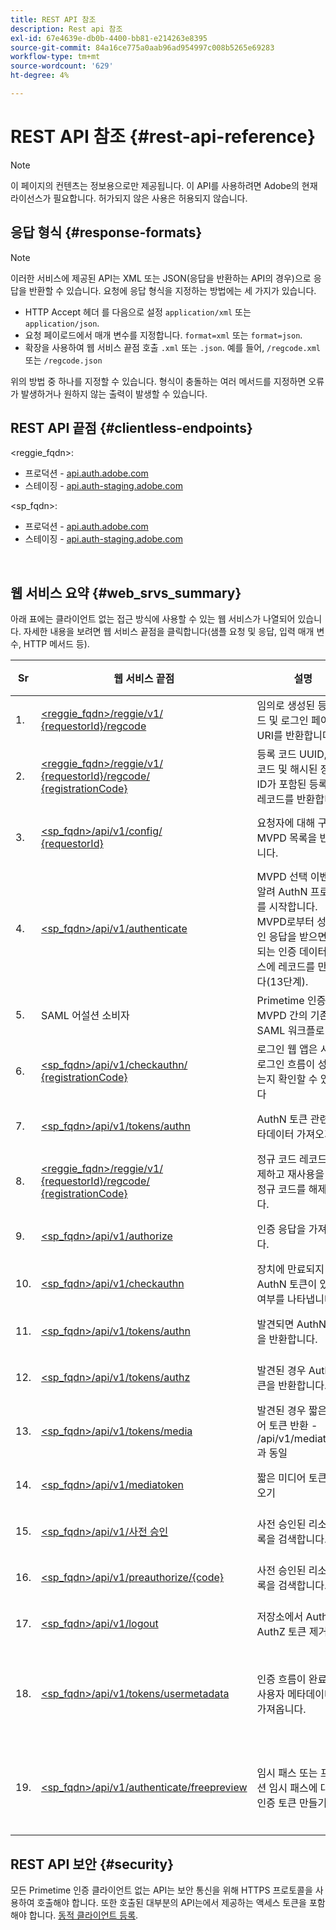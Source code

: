 ```yaml
---
title: REST API 참조
description: Rest api 참조
exl-id: 67e4639e-db0b-4400-bb81-e214263e8395
source-git-commit: 84a16ce775a0aab96ad954997c008b5265e69283
workflow-type: tm+mt
source-wordcount: '629'
ht-degree: 4%

---
```


# REST API 참조 {#rest-api-reference}

>[!NOTE]
>
>이 페이지의 컨텐츠는 정보용으로만 제공됩니다. 이 API를 사용하려면 Adobe의 현재 라이선스가 필요합니다. 허가되지 않은 사용은 허용되지 않습니다.

## 응답 형식 {#response-formats}


>[!NOTE]
>
> 이러한 서비스에 제공된 API는 XML 또는 JSON(응답을 반환하는 API의 경우)으로 응답을 반환할 수 있습니다. 요청에 응답 형식을 지정하는 방법에는 세 가지가 있습니다.
>
>* HTTP Accept 헤더 를 다음으로 설정 `application/xml` 또는 `application/json`.
>* 요청 페이로드에서 매개 변수를 지정합니다. `format=xml` 또는 `format=json`.
>* 확장을 사용하여 웹 서비스 끝점 호출 `.xml` 또는 `.json`. 예를 들어, `/regcode.xml` 또는 `/regcode.json`
>
>위의 방법 중 하나를 지정할 수 있습니다. 형식이 충돌하는 여러 메서드를 지정하면 오류가 발생하거나 원하지 않는 출력이 발생할 수 있습니다.

## REST API 끝점 {#clientless-endpoints}

&lt;reggie_fqdn>:

* 프로덕션 - [api.auth.adobe.com](http://api.auth.adobe.com/)
* 스테이징 - [api.auth-staging.adobe.com](http://api.auth-staging.adobe.com/)

&lt;sp_fqdn>:

* 프로덕션 - [api.auth.adobe.com](http://api.auth.adobe.com/)
* 스테이징 - [api.auth-staging.adobe.com](http://api.auth-staging.adobe.com/)

</br>


## 웹 서비스 요약 {#web_srvs_summary}

아래 표에는 클라이언트 없는 접근 방식에 사용할 수 있는 웹 서비스가 나열되어 있습니다. 자세한 내용을 보려면 웹 서비스 끝점을 클릭합니다(샘플 요청 및 응답, 입력 매개 변수, HTTP 메서드 등).


| Sr | 웹 서비스 끝점 | 설명 | <!--[Diag.  </br>Ref](http://tve.helpdocsonline.com/api-reference-v2-test#illustration)-->. | 호스팅 위치 | 호출자 |
| --- | --- | --- | --- | --- | --- |
| 1. | [&lt;reggie_fqdn>/reggie/v1/  </br>  {requestorId}/regcode](/help/authentication/registration-code-request.md) | 임의로 생성된 등록 코드 및 로그인 페이지 URI를 반환합니다. | 2 | Adobe  </br>코드 서비스 등록 | 스마트 장치 |
| 2. | [&lt;reggie_fqdn>/reggie/v1/  </br>  {requestorId}/regcode/  </br>  {registrationCode}](/help/authentication/return-registration-record.md) | 등록 코드 UUID, 등록 코드 및 해시된 장치 ID가 포함된 등록 코드 레코드를 반환합니다. | 8 | Adobe  </br>코드 서비스 등록 | Primetime 인증 |
| 3. | [&lt;sp_fqdn>/api/v1/config/  </br>  {requestorId}](/help/authentication/provide-mvpd-list.md) | 요청자에 대해 구성된 MVPD 목록을 반환합니다. | 5 | Adobe  </br>Primetime  </br>인증  </br>서비스 | 로그인  </br>웹  </br>앱 |
| 4. | [&lt;sp_fqdn>/api/v1/authenticate](/help/authentication/initiate-authentication.md) | MVPD 선택 이벤트를 알려 AuthN 프로세스를 시작합니다. MVPD로부터 성공적인 응답을 받으면 조정되는 인증 데이터베이스에 레코드를 만듭니다(13단계). | 7 | Adobe  </br>Primetime  </br>인증  </br>서비스 | 로그인  </br>웹  </br>앱 |
| 5. | SAML 어설션 소비자 | Primetime 인증과 MVPD 간의 기존 SAML 워크플로 | 13 | Primetime  </br>인증  </br>서비스 | Primetime 인증 |
| 6. | [&lt;sp_fqdn>/api/v1/checkauthn/  </br>  {registrationCode}](/help/authentication/check-authentication-flow-by-second-screen-web-app.md) | 로그인 웹 앱은 시도한 로그인 흐름이 성공했는지 확인할 수 있습니다 |     | Primetime  </br>인증   </br>서비스 | 로그인   </br>웹   </br>앱 |
| 7. | [&lt;sp_fqdn>/api/v1/tokens/authn](/help/authentication/retrieve-authentication-token.md) | AuthN 토큰 관련 메타데이터 가져오기 | 15 | Primetime  </br>인증  </br>서비스 | 스마트 장치 |
| 8. | [&lt;reggie_fqdn>/reggie/v1/  </br>  {requestorId}/regcode/  </br>  {registrationCode}](/help/authentication/delete-registration-record.md) | 정규 코드 레코드를 삭제하고 재사용을 위해 정규 코드를 해제합니다. | 16 | Adobe  </br>코드 서비스 등록 | Primetime 인증 |
| 9. | [&lt;sp_fqdn>/api/v1/authorize](/help/authentication/initiate-authorization.md) | 인증 응답을 가져옵니다. | 17 | Primetime  </br>인증  </br>서비스 | 스마트 장치 |
| 10. | [&lt;sp_fqdn>/api/v1/checkauthn](/help/authentication/check-authentication-token.md) | 장치에 만료되지 않은 AuthN 토큰이 있는지 여부를 나타냅니다. |     | Primetime  </br>인증  </br>서비스 | 스마트 장치 |
| 11. | [&lt;sp_fqdn>/api/v1/tokens/authn](/help/authentication/retrieve-authentication-token.md) | 발견되면 AuthN 토큰을 반환합니다. |     | Primetime  </br>인증  </br>서비스 | 스마트 장치 |
| 12. | [&lt;sp_fqdn>/api/v1/tokens/authz](/help/authentication/retrieve-authorization-token.md) | 발견된 경우 AuthZ 토큰을 반환합니다. |     | Primetime  </br>인증  </br>서비스 | 스마트 장치 |
| 13. | [&lt;sp_fqdn>/api/v1/tokens/media](/help/authentication/obtain-short-media-token.md) | 발견된 경우 짧은 미디어 토큰 반환 - /api/v1/mediatoken과 동일 |     | Primetime  </br>인증  </br>서비스 | 스마트 장치 |
| 14. | [&lt;sp_fqdn>/api/v1/mediatoken](/help/authentication/obtain-short-media-token.md) | 짧은 미디어 토큰 가져오기 |     | Primetime  </br>인증  </br>서비스 | 스마트 장치 |
| 15. | [&lt;sp_fqdn>/api/v1/사전 승인](/help/authentication/retrieve-list-of-preauthorized-resources.md) | 사전 승인된 리소스 목록을 검색합니다. |     | Primetime  </br>인증  </br>서비스 | 스마트 장치 |
| 16. | [&lt;sp_fqdn>/api/v1/preauthorize/{code}](/help/authentication/retrieve-list-of-preauthorized-resources-by-second-screen-web-app.md) | 사전 승인된 리소스 목록을 검색합니다. |     | Primetime  </br>인증  </br>서비스 | 로그인 웹 앱 |
| 17. | [&lt;sp_fqdn>/api/v1/logout](/help/authentication/initiate-logout.md) | 저장소에서 AuthN 및 AuthZ 토큰 제거 |     | Primetime  </br>인증   </br>서비스 | 스마트 장치 |
| 18. | [&lt;sp_fqdn>/api/v1/tokens/usermetadata](/help/authentication/user-metadata.md) | 인증 흐름이 완료된 후 사용자 메타데이터를 가져옵니다. | 해당 사항 없음 | 해당 사항 없음 | 스마트 장치 |
| 19. | [&lt;sp_fqdn>/api/v1/authenticate/freepreview](/help/authentication/free-preview-for-temp-pass-and-promotional-temp-pass.md) | 임시 패스 또는 프로모션 임시 패스에 대한 인증 토큰 만들기 | 해당 사항 없음 | Primetime  </br>인증  </br>서비스 | 스마트 장치 |


## REST API 보안 {#security}

모든 Primetime 인증 클라이언트 없는 API는 보안 통신을 위해 HTTPS 프로토콜을 사용하여 호출해야 합니다. 또한 호출된 대부분의 API는에서 제공하는 액세스 토큰을 포함해야 합니다. [동적 클라이언트 등록](/help/authentication/dynamic-client-registration.md).
